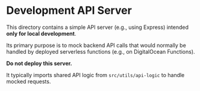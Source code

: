 # Development API Server

This directory contains a simple API server (e.g., using Express) intended **only for local development**.

Its primary purpose is to mock backend API calls that would normally be handled by deployed serverless functions (e.g., on DigitalOcean Functions).

**Do not deploy this server.**

It typically imports shared API logic from `src/utils/api-logic` to handle mocked requests.
